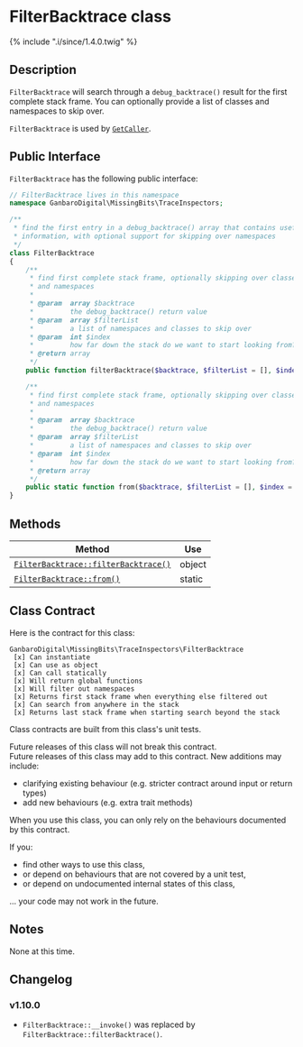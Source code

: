 # FilterBacktrace class

{% include ".i/since/1.4.0.twig" %}

## Description

`FilterBacktrace` will search through a `debug_backtrace()` result for the first complete stack frame. You can optionally provide a list of classes and namespaces to skip over.

`FilterBacktrace` is used by [`GetCaller`](GetCaller.class.html).

## Public Interface

`FilterBacktrace` has the following public interface:

```php
// FilterBacktrace lives in this namespace
namespace GanbaroDigital\MissingBits\TraceInspectors;

/**
 * find the first entry in a debug_backtrace() array that contains useful
 * information, with optional support for skipping over namespaces
 */
class FilterBacktrace
{
    /**
     * find first complete stack frame, optionally skipping over classes
     * and namespaces
     *
     * @param  array $backtrace
     *         the debug_backtrace() return value
     * @param  array $filterList
     *         a list of namespaces and classes to skip over
     * @param  int $index
     *         how far down the stack do we want to start looking from?
     * @return array
     */
    public function filterBacktrace($backtrace, $filterList = [], $index = 1);

    /**
     * find first complete stack frame, optionally skipping over classes
     * and namespaces
     *
     * @param  array $backtrace
     *         the debug_backtrace() return value
     * @param  array $filterList
     *         a list of namespaces and classes to skip over
     * @param  int $index
     *         how far down the stack do we want to start looking from?
     * @return array
     */
    public static function from($backtrace, $filterList = [], $index = 1);
}
```

## Methods

Method | Use
-------|----
[`FilterBacktrace::filterBacktrace()`](FilterBacktrace.filterBacktrace.html) | object
[`FilterBacktrace::from()`](FilterBacktrace.from.html) | static

## Class Contract

Here is the contract for this class:

    GanbaroDigital\MissingBits\TraceInspectors\FilterBacktrace
     [x] Can instantiate
     [x] Can use as object
     [x] Can call statically
     [x] Will return global functions
     [x] Will filter out namespaces
     [x] Returns first stack frame when everything else filtered out
     [x] Can search from anywhere in the stack
     [x] Returns last stack frame when starting search beyond the stack

Class contracts are built from this class's unit tests.

<div class="callout success">
Future releases of this class will not break this contract.
</div>

<div class="callout info" markdown="1">
Future releases of this class may add to this contract. New additions may include:

* clarifying existing behaviour (e.g. stricter contract around input or return types)
* add new behaviours (e.g. extra trait methods)
</div>

<div class="callout warning" markdown="1">
When you use this class, you can only rely on the behaviours documented by this contract.

If you:

* find other ways to use this class,
* or depend on behaviours that are not covered by a unit test,
* or depend on undocumented internal states of this class,

... your code may not work in the future.
</div>

## Notes

None at this time.

## Changelog

### v1.10.0

* `FilterBacktrace::__invoke()` was replaced by `FilterBacktrace::filterBacktrace()`.
